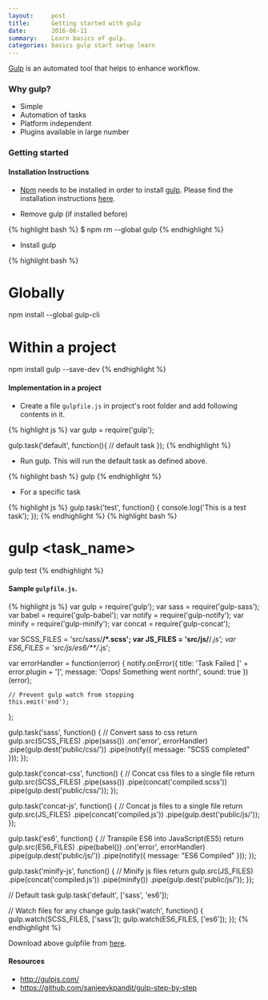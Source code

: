 ```yaml
---
layout:     post
title:      Getting started with gulp
date:       2016-06-11
summary:    Learn basics of gulp.
categories: basics gulp start setup learn
---
```


<a href="http://gulpjs.com/" target="_blank">Gulp</a> is an automated tool that helps to enhance workflow.

### Why gulp?

- Simple
- Automation of tasks
- Platform independent
- Plugins available in large number

### Getting started

#### Installation Instructions

- <a href="http://npmjs.com/" target="_blank">Npm</a> needs to be installed in order to install <a href="http://gulpjs.com/" target="_blank">gulp</a>. Please find the installation instructions <a href="{{site.baseurl}}/install/npm/linux/ubuntu/windows/setup/2016/06/10/install-npm/" target="_blank">here</a>.

- Remove gulp (if installed before)

{% highlight bash %}
$ npm rm --global gulp
{% endhighlight %}

- Install gulp

{% highlight bash %}
# Globally
npm install --global gulp-cli

# Within a project
npm install gulp --save-dev
{% endhighlight %}

#### Implementation in a project

- Create a file `gulpfile.js` in project's root folder and add following contents in it.

{% highlight js %}
var gulp = require('gulp');

gulp.task('default', function(){
    // default task
});
{% endhighlight %}

- Run gulp. This will run the default task as defined above.

{% highlight bash %}
gulp
{% endhighlight %}

- For a specific task

{% highlight js %}
gulp.task('test', function() {
    console.log('This is a test task');
});
{% endhighlight %}
{% highlight bash %}
# gulp <task_name>
gulp test
{% endhighlight %}

#### Sample `gulpfile.js`.

{% highlight js %}
var gulp = require('gulp');
var sass = require('gulp-sass');
var babel = require('gulp-babel');
var notify = require('gulp-notify');
var minify = require('gulp-minify');
var concat = require('gulp-concat');

var SCSS_FILES = 'src/sass/**/*.scss';
var JS_FILES = 'src/js/**/*.js';
var ES6_FILES = 'src/js/es6/**/*.js';

var errorHandler = function(error) {
    notify.onError({
        title: 'Task Failed [' + error.plugin + ']',
        message: 'Oops! Something went north!',
        sound: true
    })(error);

    // Prevent gulp watch from stopping
    this.emit('end');
};

gulp.task('sass', function() {
    // Convert sass to css
    return gulp.src(SCSS_FILES)
        .pipe(sass())
        .on('error', errorHandler)
        .pipe(gulp.dest('public/css/'))
        .pipe(notify({
            message: "SCSS completed"
        }));
});

gulp.task('concat-css', function() {
    // Concat css files to a single file
    return gulp.src(SCSS_FILES)
        .pipe(sass())
        .pipe(concat('compiled.scss'))
        .pipe(gulp.dest('public/css/'));
});

gulp.task('concat-js', function() {
    // Concat js files to a single file
    return gulp.src(JS_FILES)
        .pipe(concat('compiled.js'))
        .pipe(gulp.dest('public/js/'));
});

gulp.task('es6', function() {
    // Transpile ES6 into JavaScript(ES5)
    return gulp.src(ES6_FILES)
        .pipe(babel())
        .on('error', errorHandler)
        .pipe(gulp.dest('public/js/'))
        .pipe(notify({
            message: "ES6 Compiled"
        }));
});

gulp.task('minify-js', function() {
    // Minify js files
    return gulp.src(JS_FILES)
        .pipe(concat('compiled.js'))
        .pipe(minify())
        .pipe(gulp.dest('public/js/'));
});

// Default task
gulp.task('default', ['sass', 'es6']);

// Watch files for any change
gulp.task('watch', function() {
    gulp.watch(SCSS_FILES, ['sass']);
    gulp.watch(ES6_FILES, ['es6']);
});
{% endhighlight %}

Download above gulpfile from <a href="https://gist.github.com/sanjeevkpandit/38e690d8c1625ee1486fa13e3d554700" target="_blank">here</a>.

#### Resources
* <a href="http://gulpjs.com/" target="_blank">http://gulpjs.com/</a>
* <a href="https://github.com/sanjeevkpandit/gulp-step-by-step" target="_blank">https://github.com/sanjeevkpandit/gulp-step-by-step</a>